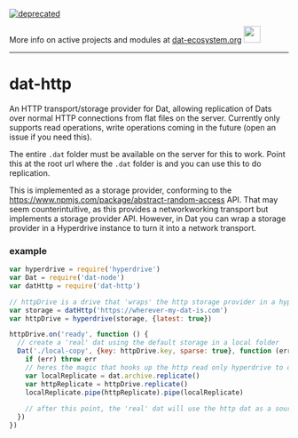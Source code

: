 [![deprecated](http://badges.github.io/stability-badges/dist/deprecated.svg)](https://dat-ecosystem.org/) 

More info on active projects and modules at [dat-ecosystem.org](https://dat-ecosystem.org/) <img src="https://i.imgur.com/qZWlO1y.jpg" width="30" height="30" /> 

---

# dat-http

An HTTP transport/storage provider for Dat, allowing replication of Dats over normal HTTP connections from flat files on the server. Currently only supports read operations, write operations coming in the future (open an issue if you need this).

The entire `.dat` folder must be available on the server for this to work. Point this at the root url where the `.dat` folder is and you can use this to do replication.

This is implemented as a storage provider, conforming to the https://www.npmjs.com/package/abstract-random-access API. That may seem counterintuitive, as this provides a networkworking transport but implements a storage provider API. However, in Dat you can wrap a storage provider in a Hyperdrive instance to turn it into a network transport.

### example

```js
var hyperdrive = require('hyperdrive')
var Dat = require('dat-node')
var datHttp = require('dat-http')

// httpDrive is a drive that 'wraps' the http storage provider in a hyperdrive instance. It won't write any data to disk, in fact we won't be using it to write anything, only to read things.
var storage = datHttp('https://wherever-my-dat-is.com')
var httpDrive = hyperdrive(storage, {latest: true})

httpDrive.on('ready', function () {
  // create a 'real' dat using the default storage in a local folder
  Dat('./local-copy', {key: httpDrive.key, sparse: true}, function (err, dat) {
    if (err) throw err
    // heres the magic that hooks up the http read only hyperdrive to our real one
    var localReplicate = dat.archive.replicate()
    var httpReplicate = httpDrive.replicate()
    localReplicate.pipe(httpReplicate).pipe(localReplicate)
  
    // after this point, the 'real' dat will use the http dat as a source for all data
  })
})
```
